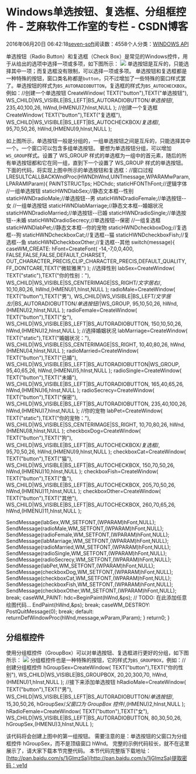 
# Windows单选按钮、复选框、分组框控件 -  芝麻软件工作室的专栏 - CSDN博客


2016年06月20日 06:42:18[seven-soft](https://me.csdn.net/softn)阅读数：4558个人分类：[WINDOWS API																](https://blog.csdn.net/softn/article/category/1130113)



单选按钮（Radio Button）和复选框（Check Box）是常见的Windows控件，用于从给出的选项中选择一项或多项，如下图所示：
![](http://c.biancheng.net/cpp/uploads/allimg/150807/1-150PH21JL18.png)
单选按钮是互斥的，只能选择其中一项；而复选框没有限制，可以选择一项或多项。
单选按钮和复选框都是一种特殊的按钮，窗口类名称都是`button`，只不过增加了一些特殊的窗口样式罢了。单选按钮的样式为`BS_AUTORADIOBUTTON`，复选框的样式为`BS_AUTOCHECKBOX`。例如：//创建一个单选按钮
CreateWindow(
TEXT("button"),TEXT("单选按钮"),
WS_CHILD|WS_VISIBLE|BS_LEFT|BS_AUTORADIOBUTTON/*单选按钮*/,
235,40,100,26,
hWnd,(HMENU)7,hInst,NULL
);
//创建一个复选框
CreateWindow(
TEXT("button"),TEXT("复选框"),
WS_CHILD|WS_VISIBLE|BS_LEFT|BS_AUTOCHECKBOX/*复选框*/,
95,70,50,26,
hWnd,(HMENU)9,hInst,NULL
);

如上图所示，单选按钮一般是分组的，一组单选按钮之间是互斥的，只能选择其中一个。一个窗口可以包含多组单选按钮。
要想为单选按钮分组，可以增加`WS_GROUP`样式。设置了
 WS_GROUP 样式的单选框为一组中的首元素，随后的所有单选按钮都和它在同一组，直到下一个设置了 WS_GROUP 样式的单选按钮。
下面的代码，将实现上图中所示的单选按钮和复选框：//窗口过程
LRESULTCALLBACKWndProc(HWNDhWnd,UINTmessage,WPARAMwParam,LPARAMlParam){
PAINTSTRUCTps;
HDChdc;
staticHFONThFont;//逻辑字体
//一组单选按钮
staticHWNDlabSex;//静态文本框--性别
staticHWNDradioMale;//单选按钮--男
staticHWNDradioFemale;//单选按钮--女
//一组单选按钮
staticHWNDlabMarriage;//静态文本框--婚姻状况
staticHWNDradioMarried;//单选按钮--已婚
staticHWNDradioSingle;//单选按钮--未婚
staticHWNDradioSecrecy;//单选按钮--保密
//一组复选框
staticHWNDlabPet;//静态文本框--你的宠物
staticHWNDcheckboxDog;//复选框--狗
staticHWNDcheckboxCat;//复选框--猫
staticHWNDcheckboxFish;//复选框--鱼
staticHWNDcheckboxOther;//复选框--其他
switch(message){
caseWM_CREATE:
hFont=CreateFont(
-14,-7,0,0,400,
FALSE,FALSE,FALSE,DEFAULT_CHARSET,
OUT_CHARACTER_PRECIS,CLIP_CHARACTER_PRECIS,DEFAULT_QUALITY,
FF_DONTCARE,TEXT("微软雅黑")
);
//选择性别
labSex=CreateWindow(
TEXT("static"),TEXT("你的性别："),
WS_CHILD|WS_VISIBLE|SS_CENTERIMAGE|SS_RIGHT/*文字居右*/,
10,10,80,26,
hWnd,(HMENU)1,hInst,NULL
);
radioMale=CreateWindow(
TEXT("button"),TEXT("男"),
WS_CHILD|WS_VISIBLE|BS_LEFT/*文字居左*/|BS_AUTORADIOBUTTON/*单选按钮*/|WS_GROUP,
95,10,50,26,
hWnd,(HMENU)2,hInst,NULL
);
radioFemale=CreateWindow(
TEXT("button"),TEXT("女"),
WS_CHILD|WS_VISIBLE|BS_LEFT|BS_AUTORADIOBUTTON,
150,10,50,26,
hWnd,(HMENU)2,hInst,NULL
);
//选择婚姻状况
labMarriage=CreateWindow(
TEXT("static"),TEXT("婚姻状况："),
WS_CHILD|WS_VISIBLE|SS_CENTERIMAGE|SS_RIGHT,
10,40,80,26,
hWnd,(HMENU)4,hInst,NULL
);
radioMarried=CreateWindow(
TEXT("button"),TEXT("已婚"),
WS_CHILD|WS_VISIBLE|BS_LEFT|BS_AUTORADIOBUTTON|WS_GROUP,
95,40,65,26,
hWnd,(HMENU)5,hInst,NULL
);
radioSingle=CreateWindow(
TEXT("button"),TEXT("未婚"),
WS_CHILD|WS_VISIBLE|BS_LEFT|BS_AUTORADIOBUTTON,
165,40,65,26,
hWnd,(HMENU)6,hInst,NULL
);
radioSecrecy=CreateWindow(
TEXT("button"),TEXT("保密"),
WS_CHILD|WS_VISIBLE|BS_LEFT|BS_AUTORADIOBUTTON,
235,40,100,26,
hWnd,(HMENU)7,hInst,NULL
);
//你的宠物
labPet=CreateWindow(
TEXT("static"),TEXT("你的宠物："),
WS_CHILD|WS_VISIBLE|SS_CENTERIMAGE|SS_RIGHT,
10,70,80,26,
hWnd,(HMENU)8,hInst,NULL
);
checkboxDog=CreateWindow(
TEXT("button"),TEXT("狗"),
WS_CHILD|WS_VISIBLE|BS_LEFT|BS_AUTOCHECKBOX/*复选框*/,
95,70,50,26,
hWnd,(HMENU)9,hInst,NULL
);
checkboxCat=CreateWindow(
TEXT("button"),TEXT("猫"),
WS_CHILD|WS_VISIBLE|BS_LEFT|BS_AUTOCHECKBOX,
150,70,50,26,
hWnd,(HMENU)10,hInst,NULL
);
checkboxFish=CreateWindow(
TEXT("button"),TEXT("鱼"),
WS_CHILD|WS_VISIBLE|BS_LEFT|BS_AUTOCHECKBOX,
205,70,50,26,
hWnd,(HMENU)11,hInst,NULL
);
checkboxOther=CreateWindow(
TEXT("button"),TEXT("其他"),
WS_CHILD|WS_VISIBLE|BS_LEFT|BS_AUTOCHECKBOX,
260,70,65,26,
hWnd,(HMENU)11,hInst,NULL
);

SendMessage(labSex,WM_SETFONT,(WPARAM)hFont,NULL);
SendMessage(radioMale,WM_SETFONT,(WPARAM)hFont,NULL);
SendMessage(radioFemale,WM_SETFONT,(WPARAM)hFont,NULL);
SendMessage(labMarriage,WM_SETFONT,(WPARAM)hFont,NULL);
SendMessage(radioMarried,WM_SETFONT,(WPARAM)hFont,NULL);
SendMessage(radioSingle,WM_SETFONT,(WPARAM)hFont,NULL);
SendMessage(radioSecrecy,WM_SETFONT,(WPARAM)hFont,NULL);
SendMessage(labPet,WM_SETFONT,(WPARAM)hFont,NULL);
SendMessage(checkboxDog,WM_SETFONT,(WPARAM)hFont,NULL);
SendMessage(checkboxCat,WM_SETFONT,(WPARAM)hFont,NULL);
SendMessage(checkboxFish,WM_SETFONT,(WPARAM)hFont,NULL);
SendMessage(checkboxOther,WM_SETFONT,(WPARAM)hFont,NULL);
break;
caseWM_PAINT:
hdc=BeginPaint(hWnd,&ps);
// TODO:  在此添加任意绘图代码...
EndPaint(hWnd,&ps);
break;
caseWM_DESTROY:
PostQuitMessage(0);
break;
default:
returnDefWindowProc(hWnd,message,wParam,lParam);
}
return0;
}

## 分组框控件
使用分组框控件（GroupBox）可以对单选按钮、复选框进行更好的分组，如下图所示：
![](http://c.biancheng.net/cpp/uploads/allimg/150815/1-150Q5134K13N.png)
分组框控件也是一种特殊的按钮，它的样式为`BS_GROUPBOX`，例如：//创建分组框控件
hGroupSex=CreateWindow(
TEXT("button"),TEXT("你的性别"),
WS_CHILD|WS_VISIBLE|BS_GROUPBOX,
20,20,300,70,
hWnd,(HMENU)1,hInst,NULL
);
//接下来添加单选按钮
hRadioMale=CreateWindow(
TEXT("button"),TEXT("男"),
WS_CHILD|WS_VISIBLE|BS_LEFT|BS_AUTORADIOBUTTON/*单选按钮*/,
15,30,50,26,
hGroupSex/*父窗口为 GroupBox 控件*/,(HMENU)2,hInst,NULL
);
hRadioFemale=CreateWindow(
TEXT("button"),TEXT("女"),
WS_CHILD|WS_VISIBLE|BS_LEFT|BS_AUTORADIOBUTTON,
80,30,50,26,
hGroupSex,(HMENU)3,hInst,NULL
);

该代码将会创建上图中的第一组按钮。
需要注意的是：单选按钮的父窗口为分组框控件 hGroupSex，而不是顶级窗口 hWnd。
完整的示例代码较长，就不在这里展示了，请大家下载本节完整代码。
本节代码完整版下载地址：[http://pan.baidu.com/s/1jGImzSa](http://pan.baidu.com/s/1jGImzSa)提取密码：ve1d

